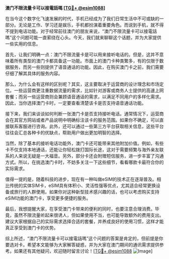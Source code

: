 **澳门不限流量卡可以接電話嗎 [[TG💪+ @esim1088](https://t.me/s/esim1088)]**

在当今这个数字化飞速发展的时代，手机已经成为了我们日常生活中不可或缺的一部分。无论是工作、学习还是娱乐，手机都扮演着重要角色。而说到手机，就不得不提到电话功能。对于经常前往澳门的朋友来说，“澳门不限流量卡可以接電話嗎”这个问题可能一直萦绕在心头。今天，我们就来聊聊这个话题，并为大家提供一些实用的信息。

首先，让我们明确一点：澳门不限流量卡是可以用来接听电话的。但是，这并不意味着所有类型的澳门卡都具备这一功能。市面上的澳门卡种类繁多，有的仅限于数据服务，而另一些则提供了语音通话的功能。因此，在购买澳门卡之前，我们需要仔细了解其具体的服务内容。

那么，为什么会有这样的区别呢？其实，这主要取决于运营商的设计理念和市场定位。一些运营商更注重数据流量的需求，比如针对游客或商务人士提供的高速上网套餐；而另一些运营商则会兼顾语音通话的需求，以满足不同用户的多样化需求。因此，当你选择澳门卡时，一定要查看清楚该卡是否支持语音通话功能。

接下来，我们来谈谈如何判断一张澳门卡是否支持接听电话。通常情况下，运营商会在其官方网站或者产品说明中明确标注该卡的服务范围。如果你不确定，可以直接联系客服进行咨询。此外，还可以通过一些第三方平台获取相关信息，这些平台往往会汇总各种卡的优缺点，帮助用户做出更加明智的选择。

当然，除了基本的接听电话功能外，澳门卡还可能带来其他附加价值。例如，有些卡不仅支持本地通话，还能让你轻松拨打国际长途，这对于需要频繁与海外亲友联系的人来说无疑是一大福音。另外，部分卡还会附赠短信服务，进一步丰富了沟通方式。所以，在挑选澳门卡时，不妨多关注一下这些细节，看看哪款卡最符合你的实际需求。

值得一提的是，随着科技的进步，现在有一种叫做eSIM的技术正在逐渐普及。相比传统的实体SIM卡，eSIM具有体积小、灵活性强等优点，尤其适合经常更换设备或旅行的人群使用。如果你对这种新型技术感兴趣的话，也可以考虑购买支持eSIM功能的澳门卡，享受更多便捷的服务。

最后，我想提醒大家，在享受澳门卡带来的便利的同时，也要注意合理消费。毕竟，虽然不限流量听起来很诱人，但如果使用不当，也可能导致额外的费用支出。建议大家根据自己的实际需求选择合适的套餐，并养成良好的使用习惯，这样才能真正享受到澳门卡的优势。

综上所述，“澳门不限流量卡可以接電話嗎”这个问题的答案是肯定的，但前提是你要选对卡。希望本文能够为大家解答疑惑，并为大家在澳门期间的通讯需求提供参考。如果还有其他疑问，欢迎随时留言讨论！[[TG💪+ @esim1088](https://t.me/s/esim1088) ![Image](https://i.postimg.cc/4NQfJmqS/Snipaste-2025-05-13-00-14-12.png)]